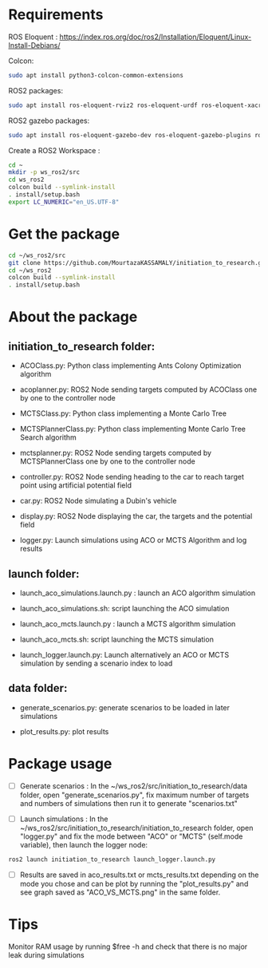 # Requirements

ROS Eloquent : https://index.ros.org/doc/ros2/Installation/Eloquent/Linux-Install-Debians/

Colcon: 

``` bash
sudo apt install python3-colcon-common-extensions
```

ROS2 packages: 

``` bash
sudo apt install ros-eloquent-rviz2 ros-eloquent-urdf ros-eloquent-xacro ros-eloquent-robot-state-publisher ros-eloquent-joint-state-publisher-gui
```

ROS2 gazebo packages: 

``` bash
sudo apt install ros-eloquent-gazebo-dev ros-eloquent-gazebo-plugins ros-eloquent-gazebo-ros ros-eloquent-rqt-robot-steering
```

Create a ROS2 Workspace : 

``` bash
cd ~
mkdir -p ws_ros2/src
cd ws_ros2
colcon build --symlink-install
. install/setup.bash
export LC_NUMERIC="en_US.UTF-8"
```

# Get the package

``` bash
cd ~/ws_ros2/src
git clone https://github.com/MourtazaKASSAMALY/initiation_to_research.git
cd ~/ws_ros2
colcon build --symlink-install
. install/setup.bash
```

# About the package

## initiation_to_research folder:

* ACOClass.py: Python class implementing Ants Colony Optimization algorithm
* acoplanner.py: ROS2 Node sending targets computed by ACOClass one by one to the controller node

* MCTSClass.py: Python class implementing a Monte Carlo Tree
* MCTSPlannerClass.py: Python class implementing Monte Carlo Tree Search algorithm
* mctsplanner.py: ROS2 Node sending targets computed by MCTSPlannerClass one by one to the controller node

* controller.py: ROS2 Node sending heading to the car to reach target point using artificial potential field
* car.py: ROS2 Node simulating a Dubin's vehicle

* display.py: ROS2 Node displaying the car, the targets and the potential field
* logger.py: Launch simulations using ACO or MCTS Algorithm and log results

## launch folder:

* launch_aco_simulations.launch.py : launch an ACO algorithm simulation
* launch_aco_simulations.sh: script launching the ACO simulation

* launch_aco_mcts.launch.py : launch a MCTS algorithm simulation
* launch_aco_mcts.sh: script launching the MCTS simulation
 
* launch_logger.launch.py: Launch alternatively an ACO or MCTS simulation by sending a scenario index to load

## data folder: 

* generate_scenarios.py: generate scenarios to be loaded in later simulations

* plot_results.py: plot results

# Package usage

- [ ] Generate scenarios : In the ~/ws_ros2/src/initiation_to_research/data folder, open "generate_scenarios.py", fix maximum number of targets and numbers of simulations then run it to generate "scenarios.txt"

- [ ] Launch simulations : In the ~/ws_ros2/src/initiation_to_research/initiation_to_research folder, open "logger.py" and fix the mode between "ACO" or "MCTS" (self.mode variable), then launch the logger node: 

``` bash
ros2 launch initiation_to_research launch_logger.launch.py
```

- [ ] Results are saved in aco_results.txt or mcts_results.txt depending on the mode you chose and can be plot by running the "plot_results.py" and see graph saved as "ACO_VS_MCTS.png" in the same folder.

# Tips

Monitor RAM usage by running $free -h and check that there is no major leak during simulations
